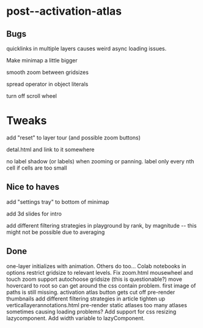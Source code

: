 # post--activation-atlas

## Bugs

quicklinks in multiple layers causes weird async loading issues.

Make minimap a little bigger

smooth zoom between gridsizes

spread operator in object literals

turn off scroll wheel

# Tweaks

add "reset" to layer tour (and possible zoom buttons)

detal.html and link to it somewhere

no label shadow (or labels) when zooming or panning.
label only every nth cell if cells are too small

## Nice to haves

add "settings tray" to bottom of minimap

add 3d slides for intro

add different filtering strategies in playground
by rank, by magnitude -- this might not be possible due to averaging

## Done
one-layer initializes with animation. Others do too...
Colab notebooks
in options restrict gridsize to relevant levels.
Fix zoom.html
mousewheel and touch zoom support
autochoose gridsize (this is questionable?)
move hovercard to root so can get around the css contain problem.
first image of paths is still missing.
activation atlas button gets cut off
pre-render thumbnails
add different filtering strategies in article
tighten up verticallayerannotations.html
pre-render static atlases
too many atlases sometimes causing loading problems?
Add support for css resizing lazycomponent.
Add width variable to lazyComponent.
